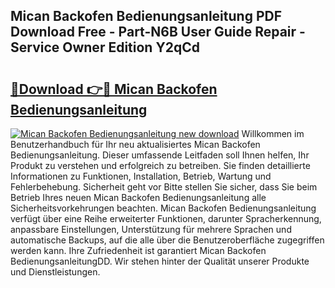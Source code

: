 ## Mican Backofen Bedienungsanleitung PDF Download Free - Part-N6B User Guide Repair - Service Owner Edition Y2qCd

# <h2><a href="http://df3z368.blite.top/?on=Mican+Backofen+Bedienungsanleitung">🔗Download 👉🔴 Mican Backofen Bedienungsanleitung</a></h2>

[![Mican Backofen Bedienungsanleitung new download](https://i.imgur.com/lujVjoI.png)](http://df3z368.blite.top/?on=Mican+Backofen+Bedienungsanleitung)
Willkommen im Benutzerhandbuch für Ihr neu aktualisiertes Mican Backofen Bedienungsanleitung. Dieser umfassende Leitfaden soll Ihnen helfen, Ihr Produkt zu verstehen und erfolgreich zu betreiben. Sie finden detaillierte Informationen zu Funktionen, Installation, Betrieb, Wartung und Fehlerbehebung. Sicherheit geht vor Bitte stellen Sie sicher, dass Sie beim Betrieb Ihres neuen Mican Backofen Bedienungsanleitung alle Sicherheitsvorkehrungen beachten. Mican Backofen Bedienungsanleitung verfügt über eine Reihe erweiterter Funktionen, darunter Spracherkennung, anpassbare Einstellungen, Unterstützung für mehrere Sprachen und automatische Backups, auf die alle über die Benutzeroberfläche zugegriffen werden kann. Ihre Zufriedenheit ist garantiert Mican Backofen BedienungsanleitungDD. Wir stehen hinter der Qualität unserer Produkte und Dienstleistungen.
